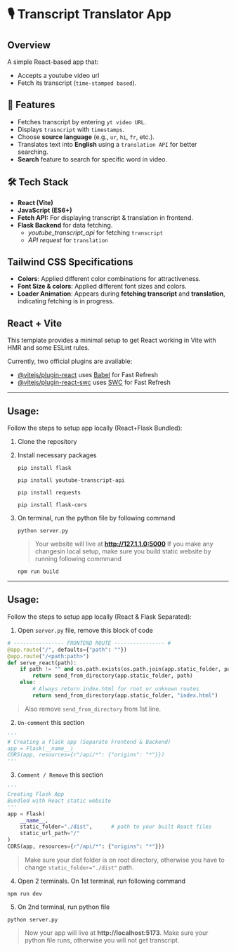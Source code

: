 # 🎙️ Transcript Translator App

## **Overview**

A simple React-based app that:
- Accepts a youtube video url
- Fetch its transcript (`time-stamped based`).


## 🚀 Features
- Fetches transcript by entering `yt video URL`.
- Displays `trasncript` with `timestamps`.
- Choose **source language** (e.g., `ur`, `hi`, `fr`, etc.).
- Translates text into **English** using a `translation API` for better searching.
- **Search** feature to search for specific word in video.


## 🛠️ Tech Stack
- **React (Vite)**
- **JavaScript (ES6+)**
- **Fetch API:** For displaying transcript & translation in frontend.
- **Flask Backend** for data fetching.
    - *youtube_transcript_api* for fetching `transcript`
    - *API request* for `translation`


## **Tailwind CSS Specifications**
- **Colors**: Applied different color combinations for attractiveness.
- **Font Size & colors**: Applied different font sizes and colors.
- **Loader Animation**: Appears during **fetching transcript** and **translation**, indicating fetching is in progress.


## React + Vite

This template provides a minimal setup to get React working in Vite with HMR and some ESLint rules.

Currently, two official plugins are available:

- [@vitejs/plugin-react](https://github.com/vitejs/vite-plugin-react/blob/main/packages/plugin-react) uses [Babel](https://babeljs.io/) for Fast Refresh
- [@vitejs/plugin-react-swc](https://github.com/vitejs/vite-plugin-react/blob/main/packages/plugin-react-swc) uses [SWC](https://swc.rs/) for Fast Refresh

---

## **Usage:**  
Follow the steps to setup app locally (React+Flask Bundled):

1. Clone the repository
2. Install necessary packages
    ```
    pip install flask

    pip install youtube-transcript-api

    pip install requests

    pip install flask-cors
    ```


3. On terminal, run the python file by following command
    ```
    python server.py
    ```
   > Your website will live at **http://127.1.1.0:5000** 
   > If you make any changesin local setup, make sure you build static website by running following commmand
    ```
    npm run build
    ```

---

## **Usage:**  
Follow the steps to setup app locally (React & Flask Separated):

1. Open `server.py` file, remove this block of code
```py
# ---------------- FRONTEND ROUTE ---------------- #
@app.route("/", defaults={"path": ""})
@app.route("/<path:path>")
def serve_react(path):
    if path != "" and os.path.exists(os.path.join(app.static_folder, path)):
        return send_from_directory(app.static_folder, path)
    else:
        # Always return index.html for root or unknown routes
        return send_from_directory(app.static_folder, "index.html")
```
> Also remove `send_from_directory` from 1st line.

2. `Un-comment` this section
```py
'''
# Creating a flask app (Separate Frontend & Backend)
app = Flask(__name__)
CORS(app, resources={r"/api/*": {"origins": "*"}})
'''
```


3. `Comment / Remove` this section
```py
'''
Creating Flask App
Bundled with React static website
'''
app = Flask(
    __name__,
    static_folder="./dist",      # path to your built React files
    static_url_path="/"
)
CORS(app, resources={r"/api/*": {"origins": "*"}})
```
> Make sure your dist folder is on root directory, otherwise you have to change `static_folder="./dist"` path.


4. Open 2 terminals. On 1st terminal, run following command
```
npm run dev
```


5. On 2nd terminal, run python file
```
python server.py
```

> Now your app will live at **http://localhost:5173**. Make sure your python file runs, otherwise you will not get transcript.